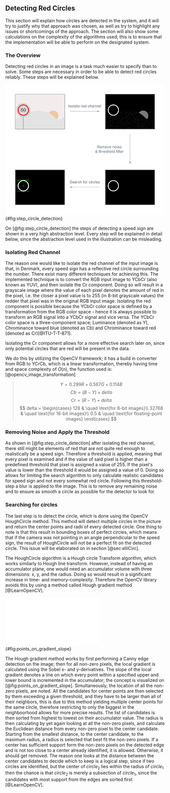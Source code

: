 ## Detecting Red Circles
This section will explain how circles are detected in the system, and it will try to justify why that approach was chosen, as well as try to highlight any issues or shortcomings of the approach. The section will also show some calculations on the complexity of the algorithms used; this is to ensure that the implementation will be able to perform on the designated system.

### The Overview
Detecting red circles in an image is a task much easier to specify than to solve. Some steps are necessary in order to be able to detect red circles reliably. These steps will be explained below.

![Step overview of circle detection](report/assets/pictures/CircleDetection.png){#fig:step_circle_detection}

On [@fig:step_circle_detection] the steps of detecting a speed sign are shown in a very high abstraction level. Every step will be explained in detail below, since the abstraction level used in the illustration can be misleading.


### Isolating Red Channel
The reason one would like to isolate the red channel of the input image is that, in Denmark, every speed sign has a reflective red circle surrounding the number. There exist many different techniques for achieving this. The implemented technique is to convert the RGB input image to YCbCr (also known as YUV), and then isolate the Cr component. Doing so will result in a grayscale image where the value of each pixel denotes the amount of red in the pixel, i.e. the closer a pixel value is to 255 (in 8-bit grayscale values) the redder that pixel was in the original RGB input image. Isolating the red component is possible because the YCbCr color space is defined by a transformation from the RGB color space - hence it is always possible to transform an RGB signal into a YCbCr signal and vice versa. The YCbCr color space is a three-component space; Luminance (denoted as Y), Chrominance toward blue (denoted as Cb) and Chrominance toward red (denoted as Cr)[@ITU-T-T-871].

Isolating the Cr component allows for a more effective search later on, since only potential circles that are red will be present in the data.

We do this by utilizing the OpenCV framework; it has a build in converter from RGB to YCrCb, which is a linear transformation, thereby having time and space complexity of $O(n)$, the function used is:[@opencv_image_transformation]

> $$ Y = 0.299 R + 0.587 G + 0.114 B $$
> $$ Cb = (B - Y) + delta $$
> $$ Cr = (R - Y) + delta $$
> $$ delta = \begin{cases}
        128 & \quad \text{for 8-bit images}\\
        32768 & \quad \text{for 16-bit images}\\
        0.5 & \quad \text{for floating-point images}
    \end{cases}
$$

### Removing Noise and Apply the Threshold
As shown in [@fig:step_circle_detection] after isolating the red channel, there still might be elements of red that are not quite red enough to realistically be a speed sign. Therefore a threshold is applied, meaning that every pixel is examined and if the value of said pixel is higher than a predefined threshold that pixel is assigned a value of 255. If the pixel's value is lower than the threshold it would be assigned a value of 0. Doing so allows for limiting the search algorithm to only calculate realistic candidates for speed sign and not every somewhat red circle. Following this threshold-step a blur is applied to the image. This is to remove any remaining noise and to ensure as smooth a circle as possible for the detector to look for.

### Searching for circles
The last step is to detect the circle, which is done using the OpenCV HoughCircle method. This method will detect multiple circles in the picture and return the center points and radii of every detected circle. One thing to note is that this result in bounding boxes of perfect circles, which means that if the camera was not pointing in an angle perpendicular to the speed sign, the result of HoughCircle will not be a perfect fit on the detected circle. This issue will be elaborated on in section [@sec:elliCirc].

The HoughCircle algorithm is a Hough circle Transform algorithm, which works similarly to Hough line transform. However, instead of having an accumulator plane, one would need an accumulator volume with three dimensions: x, y, and the radius. Doing so would result in a significant increase in time- and memory-complexity.  Therefore the OpenCV library avoids this by using a method called Hough gradient method [@LearnOpenCV]. 

![Illustrative example of how the Hough gradient method increments all point on the slope](report/assets/pictures/gradient_of_circle.pdf){#fig:points_on_gradient_slope}

The Hough gradient method works by first performing a Canny edge detection on the image; then for all non-zero pixels, the local gradient is calculated using the Sobel x- and y-derivatives. The slope of the local gradient denotes a line on which every point within a specified upper and lower bound is incremented in the accumulator; the concept is visualized on [@fig:points_on_gradient_slope]. Simultaneously, the location of all the non-zero pixels, are noted. All the candidates for center points are then selected by them exceeding a given threshold, and they have to be larger than all of their neighbors, this is due to this method yielding multiple center points for the same circle, therefore restricting to only the biggest in the neighboorhood allows for more precise results. The list of candidates is then sorted from highest to lowest on their accumulator value. The radius is then calculating by yet again looking at all the non-zero pixels, and calculate the Euclidean distance from every non-zero pixel to the center candidate. Starting from the smallest distance, to the center candidate, to the maximum radius, a radius is selected that best fit the non-zero pixels. If a center has sufficient support form the non-zero pixels on the detected edge and is not too close to a center already identified, it is allowed. Otherwise, it should get removed. The reason one looks at the distance between the center candidates to decide which to keep is a logical step, since if two circles are identified, but the center of $circle_2$ lies within the radius of $circle_1$ then the chance is that $circle_2$ is merely a subsection of $circle_1$, since the candidates with most support from the edges are sorted first [@LearnOpenCV].
